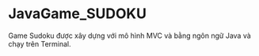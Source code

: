 # JavaGame_SUDOKU

Game Sudoku được xây dựng với mô hình MVC và bằng ngôn ngữ Java và chạy trên Terminal.

